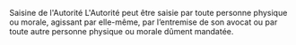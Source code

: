 Saisine de l'Autorité
L'Autorité peut être saisie par toute personne physique ou morale, agissant par elle-même, par l’entremise de son avocat ou par toute autre personne physique ou morale dûment mandatée.